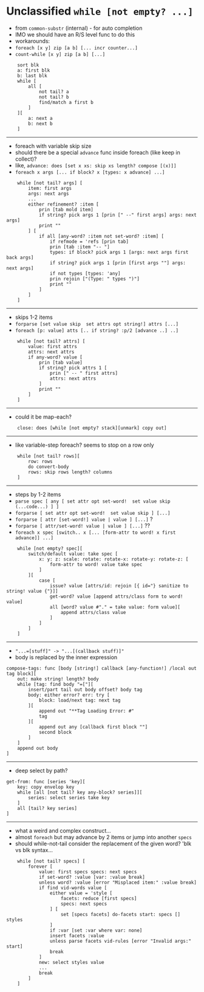 # Unclassified `while [not empty? ...]`


- from `common-substr` (internal) - for auto completion
- IMO we should have an R/S level func to do this
- workarounds:
- `foreach [x y] zip [a b] [... incr counter...]`
- `count-while [x y] zip [a b] [...]`
```
    sort blk
    a: first blk
    b: last blk
    while [
        all [
            not tail? a
            not tail? b
            find/match a first b
        ]
    ][
        a: next a
        b: next b
    ]
```

---
- foreach with variable skip size
- should there be a special `advance` func inside foreach (like keep in collect)?
- like, `advance: does [set x xs: skip xs length? compose [(x)]]`
- `foreach x args [... if block? x [types: x advance] ...]`
```
    while [not tail? args] [
        item: first args 
        args: next args 
        ...
        either refinement? :item [
            prin [tab mold item] 
            if string? pick args 1 [prin [" --" first args] args: next args] 
            print ""
        ] [
            if all [any-word? :item not set-word? :item] [
                if refmode = 'refs [prin tab] 
                prin [tab :item "-- "] 
                types: if block? pick args 1 [args: next args first back args] 
                if string? pick args 1 [prin [first args ""] args: next args] 
                if not types [types: 'any] 
                prin rejoin ["(Type: " types ")"] 
                print ""
            ]
        ]
    ] 
```

---
- skips 1-2 items
- `forparse [set value skip  set attrs opt string!] attrs [...]`
- `foreach [p: value] atts [.. if string? :p/2 [advance ..] ..]`
```
    while [not tail? attrs] [
        value: first attrs 
        attrs: next attrs 
        if any-word? value [
            prin [tab value] 
            if string? pick attrs 1 [
                prin [" -- " first attrs] 
                attrs: next attrs
            ] 
            print ""
        ]
    ]
```


---
- could it be map-each?
```
    close: does [while [not empty? stack][unmark] copy out]
```

---
- like variable-step foreach? seems to stop on a row only
```
    while [not tail? rows][
        row: rows
        do convert-body
        rows: skip rows length? columns
    ]
```

---
- steps by 1-2 items
- `parse spec [ any [ set attr opt set-word!  set value skip (...code...) ] ]`
- `forparse [ set attr opt set-word!  set value skip ] [...]`
- `forparse [ attr [set-word!] value | value ] [...]` ?
- `forparse [ attr/set-word! value | value ] [...]` ??
- `foreach x spec [switch.. x [... [form-attr to word! x first advance]] ...]`
```
    while [not empty? spec][
        switch/default value: take spec [
            x: y: z: scale: rotate: rotate-x: rotate-y: rotate-z: [
                form-attr to word! value take spec
            ]
        ][
            case [
                issue? value [attrs/id: rejoin [{ id="} sanitize to string! value {"}]]
                get-word? value [append attrs/class form to word! value]
                all [word? value #"." = take value: form value][
                    append attrs/class value
                ]
            ]
        ]
    ]
```

---
- `"...=[stuff]" -> "...[(callback stuff)]"`
- body is replaced by the inner expression
```
compose-tags: func [body [string!] callback [any-function!] /local out tag block][
    out: make string! length? body
    while [tag: find body "=["][
        insert/part tail out body offset? body tag
        body: either error? err: try [
            block: load/next tag: next tag
        ][
            append out "**Tag Loading Error: #"
            tag
        ][
            append out any [callback first block ""]
            second block
        ]
    ]
    append out body
]
```

---
- deep select by path?
```
get-from: func [series 'key][
    key: copy envelop key
    while [all [not tail? key any-block? series]][
        series: select series take key
    ]
    all [tail? key series]
]
```

---
- what a weird and complex construct...
- almost `foreach` but may advance by 2 items or jump into another `specs`
- should while-not-tail consider the replacement of the given word? 'blk vs blk syntax...
```
    while [not tail? specs] [
        forever [
            value: first specs specs: next specs 
            if set-word? :value [var: :value break] 
            unless word? :value [error "Misplaced item:" :value break] 
            if find vid-words value [
                either value = 'style [
                    facets: reduce [first specs] 
                    specs: next specs
                ] [
                    set [specs facets] do-facets start: specs [] styles
                ] 
                if :var [set :var where var: none] 
                insert facets :value 
                unless parse facets vid-rules [error "Invalid args:" start] 
                break
            ] 
            new: select styles value 
            ...
            break
        ]
    ] 
```
